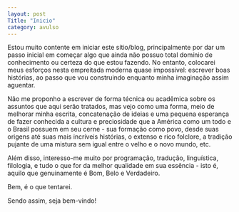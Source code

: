 ```yaml
---
layout: post
Title: "Inicio"
category: avulso
---
```


Estou muito contente em iniciar este sítio/blog, principalmente por dar um passo inicial em começar algo que ainda não possuo total domínio de conhecimento ou certeza do que estou fazendo. No entanto, colocarei meus esforços nesta empreitada moderna quase impossível: escrever boas histórias, ao passo que vou construindo enquanto minha imaginação assim aguentar.

Não me proponho a escrever de forma técnica ou acadêmica sobre os assuntos que aqui serão tratados, mas vejo como uma forma, meio de melhorar minha escrita, concatenação de ideias e uma pequena esperança de fazer conhecida a cultura e preciosidade que a América como um todo e o Brasil possuem em seu cerne - sua formação como povo, desde suas origens até suas mais incríveis histórias, o extenso e rico folclore, a tradição pujante de uma mistura sem igual entre o velho e o novo mundo, etc.

Além disso, interesso-me muito por programação, tradução, linguística, filologia, e tudo o que for da melhor qualidade em sua essência - isto é, aquilo que genuinamente é Bom, Belo e Verdadeiro.

Bem, é o que tentarei.

Sendo assim, seja bem-vindo!